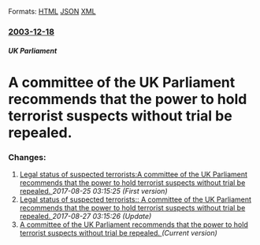 
Formats: [HTML](/news/2003/12/18/a-committee-of-the-uk-parliament-recommends-that-the-power-to-hold-terrorist-suspects-without-trial-be-repealed.html)  [JSON](/news/2003/12/18/a-committee-of-the-uk-parliament-recommends-that-the-power-to-hold-terrorist-suspects-without-trial-be-repealed.json)  [XML](/news/2003/12/18/a-committee-of-the-uk-parliament-recommends-that-the-power-to-hold-terrorist-suspects-without-trial-be-repealed.xml)  

### [2003-12-18](/news/2003/12/18/index.md)

##### UK Parliament
# A committee of the UK Parliament recommends that the power to hold terrorist suspects without trial be repealed. 




### Changes:

1. [Legal status of suspected terrorists:A committee of the UK Parliament recommends that the power to hold terrorist suspects without trial be repealed. ](/news/2003/12/18/legal-status-of-suspected-terrorists-pa-committee-of-the-uk-parliament-recommends-that-the-power-to-hold-terrorist-suspects-without-trial-be.md) _2017-08-25 03:15:25 (First version)_
2. [Legal status of suspected terrorists:: A committee of the UK Parliament recommends that the power to hold terrorist suspects without trial be repealed. ](/news/2003/12/18/legal-status-of-suspected-terrorists-a-committee-of-the-uk-parliament-recommends-that-the-power-to-hold-terrorist-suspects-without-trial-b.md) _2017-08-27 03:15:26 (Update)_
2. [A committee of the UK Parliament recommends that the power to hold terrorist suspects without trial be repealed. ](/news/2003/12/18/a-committee-of-the-uk-parliament-recommends-that-the-power-to-hold-terrorist-suspects-without-trial-be-repealed.md) _(Current version)_
